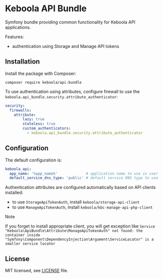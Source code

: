 # Keboola API Bundle
Symfony bundle providing common functionality for Keboola API applications.

Features:
* authentication using Storage and Manage API tokens

## Installation
Install the package with Composer:
```shell
composer require keboola/api-bundle
```

To use authentication using attributes, configure firewall to use the `keboola.api_bundle.security.attribute_authenticator`:
```yaml 
security:
  firewalls:
    attribute:
        lazy: true
        stateless: true
        custom_authenticators:
          - keboola.api_bundle.security.attribute_authenticator
```

## Configuration
The default configuration is:

```yaml
keboola_api:
  app_name: '%app_name%'             # application name to use in user agent
  default_service_dns_type: 'public' # default service DNS type to use in ServiceClient, can be 'public' or 'private'
```

Authentication attributes are configured automatically based on API clients installed:
* to use `StorageApiTokenAuth`, install `keboola/storage-api-client`
* to use `ManageApiTokenAuth`, install `keboola/kbc-manage-api-php-client`

> [!NOTE]
> If you forget to install appropriate client, you will get exception like
> `Service "Keboola\ApiBundle\Attribute\ManageApiTokenAuth" not found: the container inside "Symfony\Component\DependencyInjection\Argument\ServiceLocator" is a smaller service locator`

## License

MIT licensed, see [LICENSE](./LICENSE) file.
